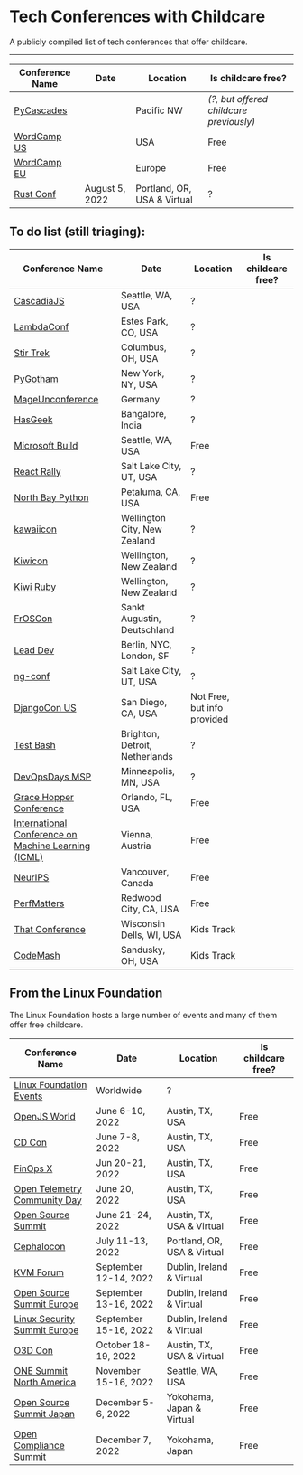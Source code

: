 # Tech Conferences with Childcare
A publicly compiled list of tech conferences that offer childcare.

-------------

| Conference Name | Date | Location | Is childcare free? |
| ------------- | -------------| ------------- | ------------- |
| [PyCascades](https://2022.pycascades.com/) | | Pacific NW | _(?, but offered childcare previously)_ | 
| [WordCamp US](https://us.wordcamp.org/) | | USA | Free | 
| [WordCamp EU](https://europe.wordcamp.org/) | | Europe | Free | 
| [Rust Conf](https://rustconf.com/) | August 5, 2022 | Portland, OR, USA & Virtual | ? | 


## To do list (still triaging):

| Conference Name | Date | Location | Is childcare free? |
| ------------- | -------------| ------------- | ------------- |
| [CascadiaJS](https://2020.cascadiajs.com) | Seattle, WA, USA | ? |
| [LambdaConf](https://lambdaconf.zohobackstage.com/LambdaConf2020) | Estes Park, CO, USA | ? |
| [Stir Trek](https://stirtrek.com) | Columbus, OH, USA | ? |
| [PyGotham](https://pygotham.org) | New York, NY, USA | ? |
| [MageUnconference](https://mageunconference.org) | Germany | ? |
| [HasGeek](https://hasgeek.com) | Bangalore, India | ? |
| [Microsoft Build](https://www.microsoft.com/en-us/build) | Seattle, WA, USA | Free |
| [React Rally](https://reactrally.com) | Salt Lake City, UT, USA | ? |
| [North Bay Python](https://northbaypython.org) | Petaluma, CA, USA | Free |
| [kawaiicon](https://kawaiicon.org) | Wellington City, New Zealand | ? |
| [Kiwicon](https://KIWICON.ORG) | Wellington, New Zealand | ? |
| [Kiwi Ruby](https://kiwi.ruby.nz) | Wellington, New Zealand | ? |
| [FrOSCon](https://froscon.org) | Sankt Augustin, Deutschland | ? |
| [Lead Dev](https://theleaddeveloper.com/) | Berlin, NYC, London, SF | ? |
| [ng-conf](https://ng-conf.org) | Salt Lake City, UT, USA | ? |
| [DjangoCon US](https://2019.djangocon.us/) | San Diego, CA, USA | Not Free, but info provided |
| [Test Bash](https://www.ministryoftesting.com/testbash) | Brighton, Detroit, Netherlands | ? |
| [DevOpsDays MSP](https://devopsdays.org/events/2019-minneapolis/welcome/) | Minneapolis, MN, USA | ? |
| [Grace Hopper Conference](https://ghc.anitab.org/) | Orlando, FL, USA | Free |
| [International Conference on Machine Learning (ICML)](https://icml.cc/) | Vienna, Austria | Free |
| [NeurIPS](https://nips.cc/) | Vancouver, Canada | Free |
| [PerfMatters](https://perfmattersconf.com/) | Redwood City, CA, USA | Free |
| [That Conference](https://www.thatconference.com/wi) | Wisconsin Dells, WI, USA | Kids Track |
| [CodeMash](https://www.codemash.org/) | Sandusky, OH, USA | Kids Track |


## From the Linux Foundation

The Linux Foundation hosts a large number of events and many of them offer free childcare.

| Conference Name | Date | Location | Is childcare free? |
| ------------- | -------------| ------------- | ------------- |
| [Linux Foundation Events](https://events.linuxfoundation.org) | Worldwide | ? | 
| [OpenJS World](https://events.linuxfoundation.org/openjs-world/) | June 6-10, 2022 | Austin, TX, USA | Free |
| [CD Con](https://events.linuxfoundation.org/cdcon/) | June 7-8, 2022 | Austin, TX, USA | Free |
| [FinOps X](https://events.linuxfoundation.org/finops-x/) | Jun 20-21, 2022 | Austin, TX, USA | Free |
| [Open Telemetry Community Day](https://events.linuxfoundation.org/open-telemetry-community-day/) | June 20, 2022 | Austin, TX, USA | Free |
| [Open Source Summit](https://events.linuxfoundation.org/open-source-summit-north-america/) | June 21-24, 2022 | Austin, TX, USA & Virtual | Free |
| [Cephalocon](https://events.linuxfoundation.org/cephalocon/) | July 11-13, 2022 | Portland, OR, USA & Virtual | Free |
| [KVM Forum](https://events.linuxfoundation.org/kvm-forum/) | September 12-14, 2022 | Dublin, Ireland & Virtual | Free |
| [Open Source Summit Europe](https://events.linuxfoundation.org/open-source-summit-europe/) | September 13-16, 2022 | Dublin, Ireland & Virtual | Free |
| [Linux Security Summit Europe](https://events.linuxfoundation.org/linux-security-summit-europe/) | September 15-16, 2022 | Dublin, Ireland & Virtual | Free |
| [O3D Con](https://events.linuxfoundation.org/o3dcon/) | October 18-19, 2022 | Austin, TX, USA & Virtual | Free |
| [ONE Summit North America](https://events.linuxfoundation.org/one-summit-north-america/) | November 15-16, 2022 | Seattle, WA, USA | Free |
| [Open Source Summit Japan](https://events.linuxfoundation.org/open-source-summit-japan/) | December 5-6, 2022 | Yokohama, Japan & Virtual | Free |
| [Open Compliance Summit](https://events.linuxfoundation.org/open-compliance-summit/) | December 7, 2022 | Yokohama, Japan | Free |
